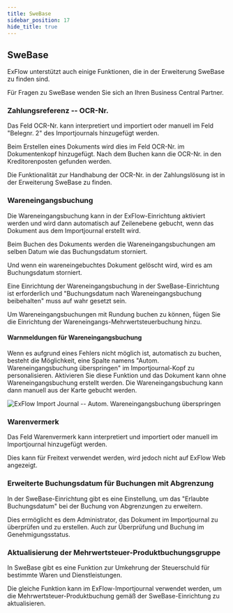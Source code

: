 ```yaml
---
title: SweBase
sidebar_position: 17
hide_title: true
---
```

## SweBase

ExFlow unterstützt auch einige Funktionen, die in der Erweiterung SweBase zu finden sind.

Für Fragen zu SweBase wenden Sie sich an Ihren Business Central Partner.

### Zahlungsreferenz -- OCR-Nr.

Das Feld OCR-Nr. kann interpretiert und importiert oder manuell im Feld "Belegnr. 2" des Importjournals hinzugefügt werden.

Beim Erstellen eines Dokuments wird dies im Feld OCR-Nr. im Dokumentenkopf hinzugefügt. Nach dem Buchen kann die OCR-Nr. in den Kreditorenposten gefunden werden.

Die Funktionalität zur Handhabung der OCR-Nr. in der Zahlungslösung ist in der Erweiterung SweBase zu finden.

### Wareneingangsbuchung

Die Wareneingangsbuchung kann in der ExFlow-Einrichtung aktiviert werden und wird dann automatisch auf Zeilenebene gebucht, wenn das Dokument aus dem Importjournal erstellt wird.

Beim Buchen des Dokuments werden die Wareneingangsbuchungen am selben Datum wie das Buchungsdatum storniert.

Und wenn ein wareneingebuchtes Dokument gelöscht wird, wird es am Buchungsdatum storniert.

Eine Einrichtung der Wareneingangsbuchung in der SweBase-Einrichtung ist erforderlich und "Buchungsdatum nach Wareneingangsbuchung beibehalten" muss auf wahr gesetzt sein.

Um Wareneingangsbuchungen mit Rundung buchen zu können, fügen Sie die Einrichtung der Wareneingangs-Mehrwertsteuerbuchung hinzu.

#### Warnmeldungen für Wareneingangsbuchung

Wenn es aufgrund eines Fehlers nicht möglich ist, automatisch zu buchen, besteht die Möglichkeit, eine Spalte namens "Autom. Wareneingangsbuchung überspringen" im Importjournal-Kopf zu personalisieren. Aktivieren Sie diese Funktion und das Dokument kann ohne Wareneingangsbuchung erstellt werden. Die Wareneingangsbuchung kann dann manuell aus der Karte gebucht werden.

![ExFlow Import Journal -- Autom. Wareneingangsbuchung überspringen](@site/static/img/media/image368.png)

### Warenvermerk

Das Feld Warenvermerk kann interpretiert und importiert oder manuell im Importjournal hinzugefügt werden.

Dies kann für Freitext verwendet werden, wird jedoch nicht auf ExFlow Web angezeigt.

### Erweiterte Buchungsdatum für Buchungen mit Abgrenzung

In der SweBase-Einrichtung gibt es eine Einstellung, um das "Erlaubte Buchungsdatum" bei der Buchung von Abgrenzungen zu erweitern.

Dies ermöglicht es dem Administrator, das Dokument im Importjournal zu überprüfen und zu erstellen. Auch zur Überprüfung und Buchung im Genehmigungsstatus.

### Aktualisierung der Mehrwertsteuer-Produktbuchungsgruppe

In SweBase gibt es eine Funktion zur Umkehrung der Steuerschuld für bestimmte Waren und Dienstleistungen.

Die gleiche Funktion kann im ExFlow-Importjournal verwendet werden, um die Mehrwertsteuer-Produktbuchung gemäß der SweBase-Einrichtung zu aktualisieren.
